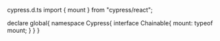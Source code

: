 <!--Evitar possíveis erros durante o teste-->
cypress.d.ts
import { mount } from "cypress/react";

declare global{
    namespace Cypress{
        interface Chainable{
            mount: typeof mount;
        }
    }
}
